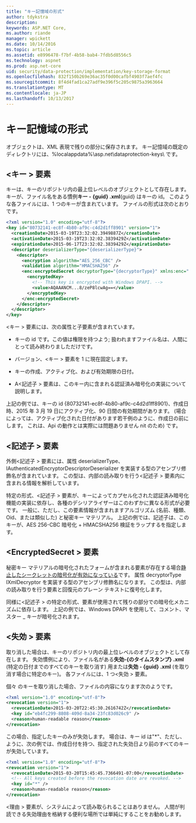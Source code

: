 ```yaml
---
title: "キー記憶域の形式"
author: tdykstra
description: 
keywords: ASP.NET Core,
ms.author: riande
manager: wpickett
ms.date: 10/14/2016
ms.topic: article
ms.assetid: e8996478-f7bf-4b58-bab4-7fdb5d8556c5
ms.technology: aspnet
ms.prod: asp.net-core
uid: security/data-protection/implementation/key-storage-format
ms.openlocfilehash: 832f150b269e36ac35f0d00cafbf4903f7aef4fc
ms.sourcegitcommit: 8f4d4fad1ca27adf9e396f5c205c9875a3963664
ms.translationtype: MT
ms.contentlocale: ja-JP
ms.lasthandoff: 10/13/2017
---
```

# <a name="key-storage-format"></a>キー記憶域の形式

<a name="data-protection-implementation-key-storage-format"></a>

オブジェクトは、XML 表現で残りの部分に保存されます。 キー記憶域の既定のディレクトリには、%localappdata%\asp.net\dataprotection-keys\ です。

## <a name="the-key-element"></a>\<キー > 要素

キーは、キーのリポジトリ内の最上位レベルのオブジェクトとして存在します。 キーが、ファイル名をある慣例**キー - {guid} .xml**{guid} はキーの id。 このような各ファイルには、1 つのキーが含まれています。 ファイルの形式は次のとおりです。

```xml
<?xml version="1.0" encoding="utf-8"?>
<key id="80732141-ec8f-4b80-af9c-c4d2d1ff8901" version="1">
  <creationDate>2015-03-19T23:32:02.3949887Z</creationDate>
  <activationDate>2015-03-19T23:32:02.3839429Z</activationDate>
  <expirationDate>2015-06-17T23:32:02.3839429Z</expirationDate>
  <descriptor deserializerType="{deserializerType}">
    <descriptor>
      <encryption algorithm="AES_256_CBC" />
      <validation algorithm="HMACSHA256" />
      <enc:encryptedSecret decryptorType="{decryptorType}" xmlns:enc="...">
        <encryptedKey>
          <!-- This key is encrypted with Windows DPAPI. -->
          <value>AQAAANCM...8/zeP8lcwAg==</value>
        </encryptedKey>
      </enc:encryptedSecret>
    </descriptor>
  </descriptor>
</key>
```

\<キー > 要素には、次の属性と子要素が含まれています。

* キーの id です。この値は権限を持つよう; 扱われますファイル名は、人間にとって読み終わりましただけです。

* バージョン、\<キー > 要素を 1 に現在固定します。

* キーの作成、アクティブ化、および有効期限の日付。

* A\<記述子 > 要素は、このキー内に含まれる認証済み暗号化の実装について説明します。

上記の例では、キーの id {80732141-ec8f-4b80-af9c-c4d2d1ff8901}、作成日時、2015 年 3 月 19 日にアクティブ化、90 日間の有効期間があります。 (場合によっては、アクティブ化された日付があります若干例のように、作成日の前にします。 これは、Api の動作とは実際には問題ありません nit のため) です。

## <a name="the-descriptor-element"></a>\<記述子 > 要素

外側\<記述子 > 要素には、属性 deserializerType、IAuthenticatedEncryptorDescriptorDeserializer を実装する型のアセンブリ修飾名が含まれています。 この型は、内部の読み取りを行う\<記述子 > 要素内に含まれる情報を解析しています。

特定の形式、\<記述子 > 要素が、キーによってカプセル化された認証済み暗号化機能の実装に依存し、各種のデシリアライザーはこのわずかに異なる形式が必要です。 一般に、ただし、この要素情報が含まれますアルゴリズム (名前、種類、Oid、または類似した) と秘密キー マテリアル。 上記の例では、記述子は、このキーが、AES 256-CBC 暗号化 + HMACSHA256 検証をラップするを指定します。

## <a name="the-encryptedsecret-element"></a>\<EncryptedSecret > 要素

<encryptedSecret>秘密キー マテリアルの暗号化されたフォームが含まれる要素が存在する場合[静止したシークレットの暗号化が有効になっている](key-encryption-at-rest.md#data-protection-implementation-key-encryption-at-rest)です。 属性 decryptorType IXmlDecryptor を実装する型のアセンブリ修飾名になります。 この型は、内部の読み取りを行う<encryptedKey>要素と回復元のプレーン テキストに復号化します。

同様に\<記述子 > の特定の形式、<encryptedSecret>要素が使用されて残りの部分での暗号化メカニズムに依存します。 上記の例では、Windows DPAPI を使用して、コメント、マスター _ キーが暗号化されます。

## <a name="the-revocation-element"></a>\<失効 > 要素

取り消した場合は、キーのリポジトリ内の最上位レベルのオブジェクトとして存在します。 失効慣例により、ファイル名がある**失効-{のタイムスタンプ} .xml** (特定の日付までのすべてのキーを取り消す) 用または**失効 - {guid} .xml** (を取り消す場合に特定のキー)。 各ファイルには、1 つ\<失効 > 要素。

個々 のキーを取り消した場合、ファイルの内容になります次のようです。

```xml
<?xml version="1.0" encoding="utf-8"?>
<revocation version="1">
  <revocationDate>2015-03-20T22:45:30.2616742Z</revocationDate>
  <key id="eb4fc299-8808-409d-8a34-23fc83d026c9" />
  <reason>human-readable reason</reason>
</revocation>
```

この場合、指定したキーのみが失効します。 場合は、キー id は"*"、ただし、ように、次の例では、作成日付を持つ、指定された失効日より前のすべてのキーが失効しています。

```xml
<?xml version="1.0" encoding="utf-8"?>
<revocation version="1">
  <revocationDate>2015-03-20T15:45:45.7366491-07:00</revocationDate>
  <!-- All keys created before the revocation date are revoked. -->
  <key id="*" />
  <reason>human-readable reason</reason>
</revocation>
```

\<理由 > 要素が、システムによって読み取られることはありません。 人間が判読できる失効理由を格納する便利な場所では単純にすることをお勧めします。
